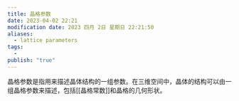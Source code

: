 ```yaml
---
title: 晶格参数
date: 2023-04-02 22:21
modification date: 2023 四月 2日 星期日 22:21:50
aliases:
  - lattice parameters
tags:
  - 
publish: "true"
---
```


晶格参数是指用来描述晶体结构的一组参数。在三维空间中，晶体的结构可以由一组晶格参数来描述，包括[[晶格常数]]和晶格的几何形状。
